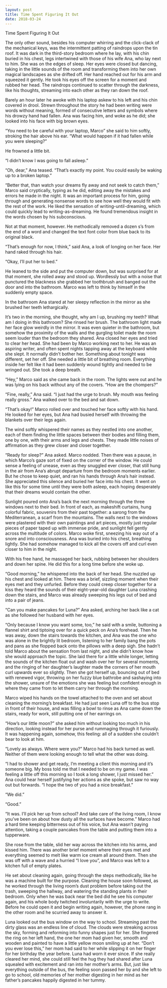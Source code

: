 ```yaml
---
layout: post
title: Time Spent Figuring It Out
date: 2018-03-24
---
```



Time Spent Figuring It Out


The only other sound, besides his computer whirring and the click-clack of the mechanical keys, was the intermittent patting of raindrops upon the tin roof. It was dark in the third-story bedroom where he lay, with his chin buried in his chest, legs intertwined with those of his wife Ana, who lay next to him. She was on the edges of sleep. Her eyes were closed but dancing, taking in the little sounds of the room and transforming them into her own magical landscapes as she drifted off. Her hand reached out for his arm and squeezed it gently. He took his eyes off the screen for a moment and rubbed her head. The raindrops continued to scatter through the darkness, like his thoughts, streaming into each other as they ran down the roof.

					
Barely an hour later he awoke with his laptop askew to his left and his chin covered in drool. Strewn throughout the story he had been writing were words without meaning, formed of consecutive letters and symbols where his drowzy hand had fallen. Ana was facing him, and woke as he did; she looked into his face with big brown eyes.

“You need to be careful with your laptop, Marco” she said to him softly, stroking the hair above his ear. “What would happen if it had fallen while you were sleeping?”	

He frowned a little bit. 

“I didn’t know I was going to fall asleep.”

“Oh, dear,” Ana teased. “That’s exactly my point. You could easily be waking up to a broken laptop.”

“Better that, than watch your dreams fly away and not seek to catch them,” Marco said cryptically, typing as he did, editing away the mistakes and errors he made in the night. It was an important process for him, going through and generating nonsense words to see how well they would fit with the rest of the work. He liked the sensation of writing-until-dreaming, which could quickly lead to writing-as-dreaming. He found tremendous insight in the words chosen by his subconscious.

Not at that moment, however. He methodically removed a dozen s’s from the end of a word and changed the text font color from blue back to its original black. 

“That’s enough for now, I think,” said Ana, a look of longing on her face. Her hand raked through his hair.

“Okay, I’ll put her to bed.”

He leaned to the side and put the computer down, but was surprised for at that moment, she rolled away and stood up. Wordlessly but with a noise that punctured the blackness she grabbed her toothbrush and banged out the door and into the bathroom. Marco was left to think by himself in the suddenly empty space.

In the bathroom Ana stared at her sleepy reflection in the mirror as she brushed her teeth lethargically. 

It’s two in the morning, she thought, why am I up, brushing my teeth? What am I doing in this bathroom? She rinsed her brush. The bathroom light made her face glow weirdly in the mirror. It was even quieter in the bathroom, but somehow the proximity of the walls and the gurgling toilet made the room seem louder than the bedroom they shared. Ana closed her eyes and tried to clear her head. She had been by Marco working next to her. He was an aspiring writer, and often spent nights tapping away at the keyboard while she slept. It normally didn’t bother her. Something about tonight was different, set her off. She needed a little bit of breathing room. Everything inside her felt like it had been suddenly wound tightly and needed to be wringed out. She took a deep breath.	

“Hey,” Marco said as she came back in the room. The lights were out and he was lying on his back without any of the covers. “How are the chompers?”

“Fine, really,” Ana said. “I just had the urge to brush. My mouth was feeling really gross.” Ana walked over to the bed and sat down.

“That’s okay!” Marco rolled over and touched her face softly with his hand. He looked for her eyes, but Ana had busied herself with throwing the blankets over their legs again. 

The wind softly whispered their names as they nestled into one another, each of them finding the little spaces between their bodies and filling them, one by one, with their arms and legs and chests. They made little noises of affirmation as they grew closer and closer together. 

“Ready for sleep?” Ana asked. Marco nodded. Then there was a pause, in which Marco’s gaze sort of fixed on the corner of the window. He could sense a feeling of unease, even as they snuggled ever closer, that still hung in the air from Ana’s abrupt departure from the bedroom moments earlier. But he chose to keep quiet, and ran his hands through Ana’s hair instead. She appreciated this silence and buried her face into his chest. It went on like this for some time until they were both asleep, each hoping desperately that their dreams would contain the other. 
	
Sunlight poured onto Ana’s back the next morning through the three windows next to their bed. In front of each, as makeshift curtains, hung colorful fabric, souvenirs from their past together: a sarong from the Mediterranean, a scarf from the mountains. The walls next to the windows were plastered with their own paintings and art pieces, mostly just regular pieces of paper taped up with immense pride, and sunlight fell gently across the multitude of colors. Marco woke first, sneezing his way out of a snore and into consciousness. Ana was buried into his chest, breathing lightly. She had somehow managed to kick all the covers off and curl even closer to him in the night. 

With his free hand, he massaged her back, rubbing between her shoulders and down her spine. He did this for a long time before she woke up.

“Good morning,” he whispered into the back of her head. She nuzzled up his chest and looked at him. There was a brief, sizzling moment when their eyes met and they unfurled. Before they could creep closer together for a kiss they heard the sounds of their eight-year-old daughter Luna crashing down the stairs, and Marco was already sweeping his legs out of bed and into a pair of jeans. 

“Can you make pancakes for Luna?” Ana asked, arching her back like a cat as she followed her husband with her eyes.

“Only because I know you want some, too,” he said with a smile, buttoning a flannel shirt and tiptoing over for a quick peck on Ana’s forehead. Then he was away, down the stairs towards the kitchen, and Ana was the one who was alone in the brightly lit bedroom, listening to her family bang the pots and pans as she flopped back onto the pillows with a deep sigh. She hadn’t told Marco about the sensation from last night, and she didn’t know how she would approach the topic. She laid there for a little while longer, letting the sounds of the kitchen float out and wash over her for several moments, and the ringing of her daughter’s laughter made the corners of her mouth curl upwards ever so slightly. Then she got herself up, bouncing out of bed with renewed vigor, throwing on her fuzzy blue bathrobe and sashaying into the shower, unsure of the emotions she was feeling but confident enough in where they came from to let them carry her through the morning.

 Marco wiped his hands on the towel attached to the oven and set about cleaning the morning’s breakfast. He had just seen Luna off to the bus stop in front of their house, and was filling a bowl to rinse as Ana came down the stairs, ready for work, still putting one of her earrings on.

“How’s our little moon?” she asked him without looking too much in his direction, looking instead for her purse and rummaging through it furiously. It was happening again, somehow, this feeling: all of a sudden she couldn’t bear to look at him. 

“Lovely as always. Where were you?” Marco had his back turned as well. Neither of them were looking enough to tell what the other was doing.

“I had to shower and get ready, I’m meeting a client this morning and it’s someone big. My boss told me that I needed to be on my game. I was feeling a little off this morning so I took a long shower, I just missed her.” Ana could hear herself justifying her actions as she spoke, but saw no way out but forwards. “I hope the two of you had a nice breakfast.”

“We did.”

“Good.”

“It was. I’ll pick her up from school? And take care of the living room, I know you’ve been on about how dusty all the surfaces have become.” Marco had a hard time keeping bitterness out of his voice, but Ana wasn’t paying attention, taking a couple pancakes from the table and putting them into a tupperware. 
	
She rose from the table, slid her way across the kitchen into his arms, and kissed him. There was another brief moment where their eyes met and everything seemed to melt like warm ice cream all around them. Then she was off with a wave and a hurried “I love you”, and Marco was left to a kitchen full of empty plates.

He set about cleaning again, going through the steps methodically, like he was a machine built for the purpose. Cleaning the house soon followed, as he worked through the living room’s dust problem before taking out the trash, sweeping the hallway, and watering the standing plants in their bedroom. Only when he was back near the bed did he see his computer again, and his whole body twitched involuntarily with the urge to write. Before he could open it and begin writing again, however, the phone rang in the other room and he scurried away to answer it.

Luna looked out the bus window on the way to school. Streaming past the dirty glass was an endless line of cloud. The clouds were streaking across the sky, forming and reforming into funny shapes just for her. She fingered the ring on her left hand, the one her mom had given her, smooth and wooden and painted to have a little yellow moon smiling up at her. “Don’t you ever lose this,” her mom had said to her while slipping it on her finger for her birthday the year before. Luna had worn it ever since. If she really cleared her mind, she could still feel the hug they had shared after Luna squealed with excitement and ran into her mother’s arms. But, just like everything outside of the bus, the feeling soon passed her by and she left to go to school, old memories of her mother digesting in her mind as her father’s pancakes happily digested in her tummy.
 

